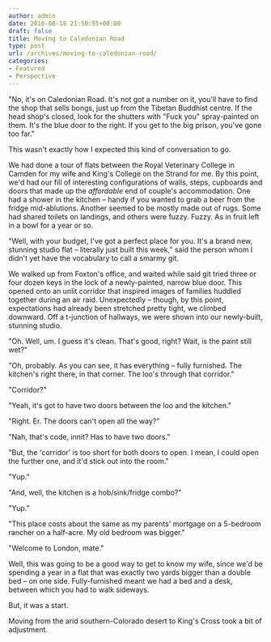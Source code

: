 ```yaml
---
author: admin
date: 2016-08-18 21:50:55+00:00
draft: false
title: Moving to Caledonian Road
type: post
url: /archives/moving-to-caledonian-road/
categories:
- Featured
- Perspective
---
```


"No, it's on Caledonian Road. It's not got a number on it, you'll have to find the shop that sells bongs, just up from the Tibetan Buddhist centre. If the head shop's closed, look for the shutters with "Fuck you" spray-painted on them. It's the blue door to the right. If you get to the big prison, you've gone too far."

This wasn't exactly how I expected this kind of conversation to go.

We had done a tour of flats between the Royal Veterinary College in Camden for my wife and King's College on the Strand for me. By this point, we'd had our fill of interesting configurations of walls, steps, cupboards and doors that made up the _affordable_ end of couple's accommodation. One had a shower in the kitchen – handy if you wanted to grab a beer from the fridge mid-ablutions. Another seemed to be mostly made out of rugs. Some had shared toilets on landings, and others were fuzzy. Fuzzy. As in fruit left in a bowl for a year or so.

"Well, with your budget, I've got a perfect place for you. It's a brand new, stunning studio flat – literally just built this week," said the person whom I didn't yet have the vocabulary to call a smarmy git.

We walked up from Foxton's office, and waited while said git tried three or four dozen keys in the lock of a newly-painted, narrow blue door. This opened onto an unlit corridor that inspired images of families huddled together during an air raid. Unexpectedly – though, by this point, expectations had already been stretched pretty tight, we climbed downward. Off a t-junction of hallways, we were shown into our newly-built, stunning studio.

"Oh. Well, um. I guess it's clean. That's good, right? Wait, is the paint still wet?"

"Oh, probably. As you can see, it has everything – fully furnished. The kitchen's right there, in that corner. The loo's through that corridor."

"Corridor?"

"Yeah, it's got to have two doors between the loo and the kitchen."

"Right. Er. The doors can't open all the way?"

"Nah, that's code, innit? Has to have two doors."

"But, the 'corridor' is too short for both doors to open. I mean, I could open the further one, and it'd stick out into the room."

"Yup."

"And, well, the kitchen is a hob/sink/fridge combo?"

"Yup."

"This place costs about the same as my parents' mortgage on a 5-bedroom rancher on a half-acre. My old bedroom was bigger."

"Welcome to London, mate."

Well, this was going to be a good way to get to know my wife, since we'd be spending a year in a flat that was exactly two yards bigger than a double bed – on one side. Fully-furnished meant we had a bed and a desk, between which you had to walk sideways.

But, it was a start.

Moving from the arid southern-Colorado desert to King's Cross took a bit of adjustment.
